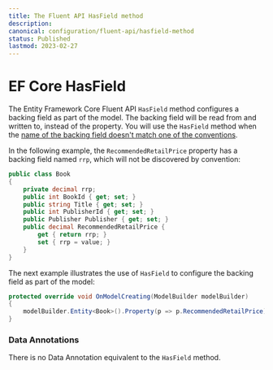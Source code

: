 ```yaml
---
title: The Fluent API HasField method
description:
canonical: configuration/fluent-api/hasfield-method
status: Published
lastmod: 2023-02-27
---
```


# EF Core HasField

The Entity Framework Core Fluent API `HasField` method configures a backing field as part of the model. The backing field will be read from and written to, instead of the property. You will use the `HasField` method when the [name of the backing field doesn't match one of the conventions](/conventions#backing-fields).

In the following example, the `RecommendedRetailPrice` property has a backing field named `rrp`, which will not be discovered by convention:

```csharp
public class Book
{
    private decimal rrp;
    public int BookId { get; set; }
    public string Title { get; set; }
    public int PublisherId { get; set; }
    public Publisher Publisher { get; set; }
    public decimal RecommendedRetailPrice {
        get { return rrp; }
        set { rrp = value; }
    }
}
```
The next example illustrates the use of `HasField` to configure the backing field as part of the model:

```csharp
protected override void OnModelCreating(ModelBuilder modelBuilder)
{
    modelBuilder.Entity<Book>().Property(p => p.RecommendedRetailPrice).HasField("rrp");
}
```

### Data Annotations 

There is no Data Annotation equivalent to the `HasField` method.